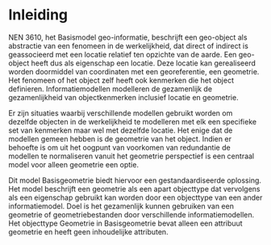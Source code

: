 Inleiding
=========

NEN 3610, het Basismodel geo-informatie, beschrijft een geo-object als
abstractie van een fenomeen in de werkelijkheid, dat direct of indirect is
geassocieerd met een locatie relatief ten opzichte van de aarde. Een geo-object
heeft dus als eigenschap een locatie. Deze locatie kan gerealiseerd worden
doormiddel van coordinaten met een georeferentie, een geometrie. Het fenomeen of
het object zelf heeft ook kenmerken die het object definieren.
Informatiemodellen modelleren de gezamenlijk de gezamenlijkheid van
objectkenmerken inclusief locatie en geometrie.

Er zijn situaties waarbij verschillende modellen gebruikt worden om dezelfde
objecten in de werkelijkheid te modelleren met elk een specifieke set van
kenmerken maar wel met dezelfde locatie. Het enige dat de modellen gemeen hebben
is de geometrie van het object. Indien er behoefte is om uit het oogpunt van
voorkomen van redundantie de modellen te normaliseren vanuit het geometrie
perspectief is een centraal model voor alleen geometrie een optie.

Dit model Basisgeometrie biedt hiervoor een gestandaardiseerde oplossing. Het
model beschrijft een geometrie als een apart objecttype dat vervolgens als een
eigenschap gebruikt kan worden door een objecttype van een ander
informatiemodel. Doel is het gezamenlijk kunnen gebruiken van een geometrie of
geometriebestanden door verschillende informatiemodellen. Het objecttype
Geometrie in Basisgeometrie bevat alleen een attribuut geometrie en heeft geen
inhoudelijke attributen.
